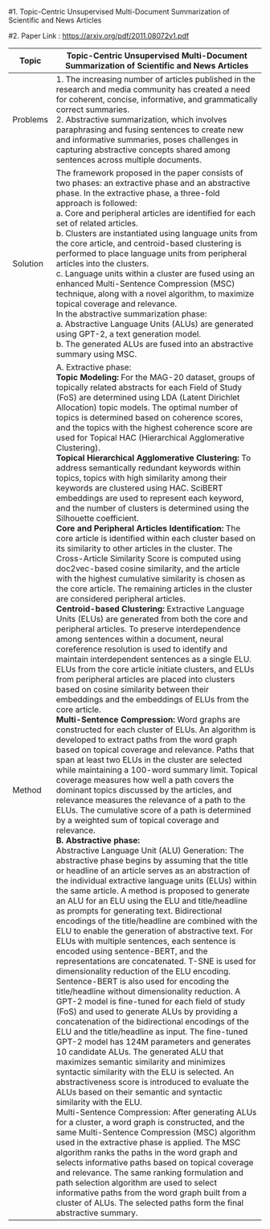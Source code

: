 #1. Topic-Centric Unsupervised Multi-Document Summarization of Scientific and News Articles

#2. Paper Link : https://arxiv.org/pdf/2011.08072v1.pdf

| Topic | Topic-Centric Unsupervised Multi-Document Summarization of Scientific and News Articles |
| ---------------| --------------------------- |
| Problems |1. The increasing number of articles published in the research and media community has created a need for coherent, concise, informative, and grammatically correct summaries.<br />2. Abstractive summarization, which involves paraphrasing and fusing sentences to create new and informative summaries, poses challenges in capturing abstractive concepts shared among sentences across multiple documents.|
|Solution |The framework proposed in the paper consists of two phases: an extractive phase and an abstractive phase. In the extractive phase, a three-fold approach is followed: <br /> a. Core and peripheral articles are identified for each set of related articles.<br /> b. Clusters are instantiated using language units from the core article, and centroid-based clustering is performed to place language units from peripheral articles into the clusters.<br /> c. Language units within a cluster are fused using an enhanced Multi-Sentence Compression (MSC) technique, along with a novel algorithm, to maximize topical coverage and relevance.<br />In the abstractive summarization phase:<br />a. Abstractive Language Units (ALUs) are generated using GPT-2, a text generation model.<br />b. The generated ALUs are fused into an abstractive summary using MSC.|
|Method| A. Extractive phase:<br /><strong>Topic Modeling:</strong> For the MAG-20 dataset, groups of topically related abstracts for each Field of Study (FoS) are determined using LDA (Latent Dirichlet Allocation) topic models. The optimal number of topics is determined based on coherence scores, and the topics with the highest coherence score are used for Topical HAC (Hierarchical Agglomerative Clustering).<br /><strong>Topical Hierarchical Agglomerative Clustering:</strong> To address semantically redundant keywords within topics, topics with high similarity among their keywords are clustered using HAC. SciBERT embeddings are used to represent each keyword, and the number of clusters is determined using the Silhouette coefficient.<br/><strong>Core and Peripheral Articles Identification:</strong> The core article is identified within each cluster based on its similarity to other articles in the cluster. The Cross-Article Similarity Score is computed using doc2vec-based cosine similarity, and the article with the highest cumulative similarity is chosen as the core article. The remaining articles in the cluster are considered peripheral articles.<br /><strong>Centroid-based Clustering:</strong> Extractive Language Units (ELUs) are generated from both the core and peripheral articles. To preserve interdependence among sentences within a document, neural coreference resolution is used to identify and maintain interdependent sentences as a single ELU. ELUs from the core article initiate clusters, and ELUs from peripheral articles are placed into clusters based on cosine similarity between their embeddings and the embeddings of ELUs from the core article.<br /><strong>Multi-Sentence Compression:</strong> Word graphs are constructed for each cluster of ELUs. An algorithm is developed to extract paths from the word graph based on topical coverage and relevance. Paths that span at least two ELUs in the cluster are selected while maintaining a 100-word summary limit. Topical coverage measures how well a path covers the dominant topics discussed by the articles, and relevance measures the relevance of a path to the ELUs. The cumulative score of a path is determined by a weighted sum of topical coverage and relevance.<br /><strong>B. Abstractive phase:</strong><br /> Abstractive Language Unit (ALU) Generation: The abstractive phase begins by assuming that the title or headline of an article serves as an abstraction of the individual extractive language units (ELUs) within the same article. A method is proposed to generate an ALU for an ELU using the ELU and title/headline as prompts for generating text. Bidirectional encodings of the title/headline are combined with the ELU to enable the generation of abstractive text. For ELUs with multiple sentences, each sentence is encoded using sentence-BERT, and the representations are concatenated. T-SNE is used for dimensionality reduction of the ELU encoding. Sentence-BERT is also used for encoding the title/headline without dimensionality reduction. A GPT-2 model is fine-tuned for each field of study (FoS) and used to generate ALUs by providing a concatenation of the bidirectional encodings of the ELU and the title/headline as input. The fine-tuned GPT-2 model has 124M parameters and generates 10 candidate ALUs. The generated ALU that maximizes semantic similarity and minimizes syntactic similarity with the ELU is selected. An abstractiveness score is introduced to evaluate the ALUs based on their semantic and syntactic similarity with the ELU.<br />Multi-Sentence Compression: After generating ALUs for a cluster, a word graph is constructed, and the same Multi-Sentence Compression (MSC) algorithm used in the extractive phase is applied. The MSC algorithm ranks the paths in the word graph and selects informative paths based on topical coverage and relevance. The same ranking formulation and path selection algorithm are used to select informative paths from the word graph built from a cluster of ALUs. The selected paths form the final abstractive summary.|
